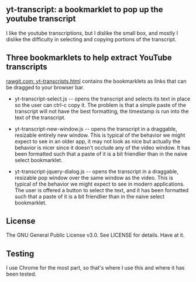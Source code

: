 yt-transcript: a bookmarklet to pop up the youtube transcript
-----------------------------------------

I like the youtube transcriptions, but I dislike the small box, and
mostly I dislike the difficulty in selecting and copying portions of
the transcript.

## Three bookmarklets to help extract YouTube transcripts

[rawgit.com: yt-transcripts.html](https://rawgit.com/jerryasher/yt-transcripts/master/yt-transcripts.html) contains the bookmarklets as links that can be dragged to your browser bar.

* yt-transcript-select.js -- opens the transcript and selects its text in place so the user can ctrl-c copy it. The problem is that a simple paste of the transcript will not have the best formatting, the timestamp is run into the text of the transcript.

* yt-transcript-new-window.js -- opens the transcript in a draggable, resizable entirely new window. This is typical of the behavior we might expect to see in an older app, it may not look as nice but actually the behavior is nicer since it doesn't occlude any of the video window. It has been formatted such that a paste of it is a bit friendlier than in the naive select bookmarklet.

* yt-transcript-jquery-dialog.js -- opens the transcript in a draggable, resizable pop window over the same window as the video. This is typical of the behavior we might expect to see in modern applications. The user is offered a button to select the text, and it has been formatted such that a paste of it is a bit friendlier than in the naive select bookmarklet.

License
-------

The GNU General Public License v3.0. See LICENSE for details. Have at it.

Testing
-------

I use Chrome for the most part, so that's where I use this and where it has been tested.

